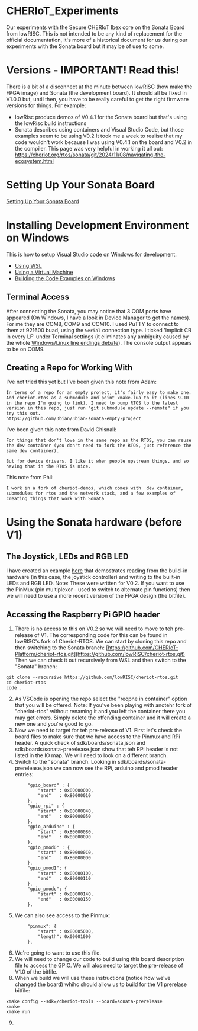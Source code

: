 # CHERIoT_Experiments
Our experiments with the Secure CHERIoT Ibex core on the Sonata Board from lowRISC. This is not intended to be any kind of replacement for the official documentation, it's more of a historical document for us during our experiments with the Sonata board but it may be of use to some.

# Versions - IMPORTANT! Read this!
There is a bit of a disconnect at the minute between lowRISC (how make the FPGA image) and Sonata (the development board). It should all be fixed in V1.0.0 but, until then, you have to be really careful to get the right firmware versions for things. For example:
* lowRisc produce demos of V0.4.1 for the Sonata board but that's using the lowRisc build instructions
* Sonata describes using containers and Visual Studio Code, but those examples seem to be using V0.2
It took me a week to realise that my code wouldn't work because I was using V0.4.1 on the board and V0.2 in the compiler. This page was very helpful in working it all out: https://cheriot.org/rtos/sonata/git/2024/11/08/navigating-the-ecosystem.html

# Setting Up Your Sonata Board
[Setting Up Your Sonata Board](setup.md)

# Installing Development Environment on Windows
This is how to setup Visual Studio code on Windows for development.
* [Using WSL](windows_setup.md#installing-development-environment-on-windows)
* [Using a Virtual Machine](windows_setup.md#installing-on-windows-with-a-virtual-machine)
* [Building the Code Examples on Windows](windows_setup.md#building-the-code-examples)


## Terminal Access
After connecting the Sonata, you may notice that 3 COM ports have appeared (On Windows, I have a look in Device Manager to get the names). For me they are COM8, COM9 and COM10. I used PuTTY to connect to them at 921600 buad, using the `Serial` connection type. I ticked 'Implicit CR in every LF' under Terminal settings (it eliminates any ambiguity caused by the whole [Windows/Linux line endings debate](https://en.wikipedia.org/wiki/Newline#History)).
The console output appears to be on COM9.

## Creating a Repo for Working With
I've not tried this yet but I've been given this note from Adam:
```
In terms of a repo for an empty project, it's fairly easy to make one. Add cheriot-rtos as a submodule and point xmake.lua to it (lines 9-10 in the repo I'm going to link). I need to bump RTOS to the latest version in this repo, just run "git submodule update --remote" if you try this out.
https://github.com/3bian/3bian-sonata-empty-project
```
I've been given this note from David Chisnall:
```
For things that don't love in the same repo as the RTOS, you can reuse the dev container (you don't need to fork the RTOS, just reference the same dev container).

But for device drivers, I like it when people upstream things, and so having that in the RTOS is nice.
```
This note from Phil:
```
I work in a fork of cheriot-demos, which comes with  dev container, submodules for rtos and the network stack, and a few examples of creating things that work with Sonata
```

# Using the Sonata hardware (before V1)
## The Joystick, LEDs and RGB LED
I have created an example [here](https://github.com/GrassHopper1977/cheriot-rtos-sonata-hardware/tree/main/experiments/01.general_io) that demostrates reading from the build-in hardware (in this case, the joystick controller) and writing to the built-in LEDs and RGB LED.
Note: These were written for V0.2. If you want to use the PinMux (pin multiplexor - used to switch to alternate pin functions) then we will need to use a more recent version of the FPGA design (the bitfile).
## Accessing the Raspberry Pi GPIO header
1. There is no access to this on V0.2 so we will need to move to teh pre-release of V1. The corresponding code for this can be found in lowRISC's fork of Cheriot-RTOS. We can start by cloning this repo and then switching to the Sonata branch: [https://github.com/CHERIoT-Platform/cheriot-rtos.git](https://github.com/lowRISC/cheriot-rtos.git)
Then we can check it out recursively from WSL and then switch to the "Sonata" branch:
```
git clone --recursive https://github.com/lowRISC/cheriot-rtos.git
cd cheriot-rtos
code .
```
2. As VSCode is opening the repo select the "reopne in container" option that you will be offered. Note: If you've been playing with anotehr fork of "cheriot-rtos" without renaming it and you left the container there you may get errors. Simply delete the offending container and it will create a new one and you're good to go.
3. Now we need to target for teh pre-release of V1. First let's check the board files to make sure that we have access to the Pinmux and RPi header. A quick check of sdk/boards/sonata.json and sdk/boards/sonata-prerelease.json show that teh RPi header is not listed in the IO map. We will need to look on a different branch.
4. Switch to the "sonata" branch. Looking in sdk/boards/sonata-prerelease.json we can now see the RPi, arduino and pmod header entries:
```
        "gpio_board" : {
            "start" : 0x80000000,
            "end"   : 0x80000010
        },
        "gpio_rpi" : {
            "start" : 0x80000040,
            "end"   : 0x80000050
        },
        "gpio_arduino" : {
            "start" : 0x80000080,
            "end"   : 0x80000090
        },
        "gpio_pmod0" : {
            "start" : 0x800000C0,
            "end"   : 0x800000D0
        },
        "gpio_pmod1": {
            "start" : 0x80000100,
            "end"   : 0x80000110
        },
        "gpio_pmodc": {
            "start" : 0x80000140,
            "end"   : 0x80000150
        },
```
5. We can also see access to the Pinmux:
```
        "pinmux": {
            "start" : 0x80005000,
            "length": 0x00001000
        },
```
6. We're going to want to use this file.
7. We will need to change our code to build using this board description file to access the GPIO. We will alos need to target the pre-release of V1.0 of the bitfile.
8. When we build we will use these instructions (notice how we've changed the board) whihc should allow us to build for the V1 prerelase bitfile:
```
xmake config --sdk=/cheriot-tools --board=sonata-prerelease
xmake
xmake run
```
9. 
